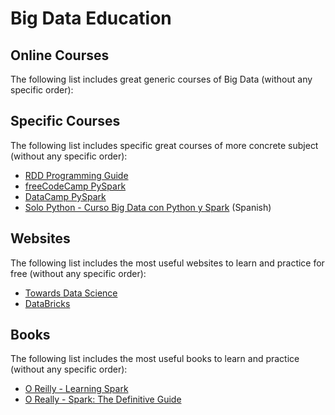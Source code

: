 # Big Data Education

## Online Courses
The following list includes great generic courses of Big Data (without any specific order):

## Specific Courses
The following list includes specific great courses of more concrete subject (without any specific order):
* [RDD Programming Guide](https://spark.apache.org/docs/latest/rdd-programming-guide.html)
* [freeCodeCamp PySpark](https://www.youtube.com/watch?v=_C8kWso4ne4)
* [DataCamp PySpark](https://www.datacamp.com/community/tutorials/apache-spark-tutorial-machine-learning)
* [Solo Python - Curso Big Data con Python y Spark](https://www.youtube.com/watch?v=df021jGEmPM) (Spanish)

## Websites
The following list includes the most useful websites to learn and practice for free (without any specific order):
* [Towards Data Science](https://towardsdatascience.com/six-spark-exercises-to-rule-them-all-242445b24565)
* [DataBricks](https://databricks-prod-cloudfront.cloud.databricks.com/public/4027ec902e239c93eaaa8714f173bcfc/6244269837918943/3546103630347710/4066658260255490/latest.html)

## Books
The following list includes the most useful books to learn and practice (without any specific order):
* [O Reilly - Learning Spark](https://www.oreilly.com/library/view/learning-spark-2nd/9781492050032/)
* [O Really - Spark: The Definitive Guide](https://www.oreilly.com/library/view/spark-the-definitive/9781491912201/)

